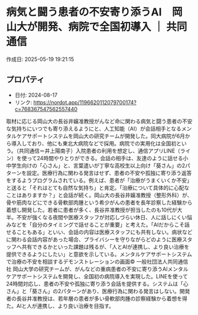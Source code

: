 # 病気と闘う患者の不安寄り添うAI　岡山大が開発、病院で全国初導入 ｜ 共同通信

作成日: 2025-05-19 19:21:15

## プロパティ

- 日付: 2024-08-17
- リンク: https://nordot.app/1196620112079700174?c=768367547562557440

取材に応じる岡山大の長谷井嬢准教授がんなど命に関わる病気と闘う患者の不安な気持ちにいつでも寄り添えるようにと、人工知能（AI）が会話相手となるメンタルケアサポートシステムを岡山大の研究チームが開発した。同大病院が6月から導入しており、他にも東北大病院などで採用。病院での実用化は全国初という。（共同通信＝井上陽南子）入院患者の利用を想定し、通信アプリLINE（ライン）を使って24時間やりとりができる。会話の相手は、友達のように話せる小中学生向けの「心さん」と、言葉遣いが丁寧な高校生以上向け「葵さん」の2パターンを設定。医療行為に関わる発言はせず、患者の不安や孤独に寄り添う返答をするようプログラムされている。例えば、患者が「治療がうまくいくか不安」と送ると「それはとても自然な気持ち」と肯定。「治療について具体的に心配なことはありますか？」と会話が続く。岡山大の長谷井嬢准教授（整形外科）が、骨や筋肉などにできる骨軟部肉腫という希少がんの患者を長年診察した経験から着想し開発した。若者に患者が多く、長谷井准教授が担当したのも10代が大半。不安が強くなる夜間や医療スタッフが対応しづらい休日、人に話しにくい悩みなどを「自分のタイミングで話せることが重要」と考えた。「AIだからこそ話せることもある」といい、会話の内容は医療スタッフにも共有しない。病状などに関わる会話内容があった場合、プライバシーを守りながらどのように医療スタッフへ共有できるかといった課題は残るが、「人とAIが連携し、より良い治療を提供できるようにしたい」と意欲を示している。メンタルケアサポートシステムで治療の不安を相談するデモンストレーションの画面© 一般社団法人共同通信社
岡山大学の研究チームが、がんなどの重病患者の不安に寄り添うAIメンタルケアサポートシステムを開発し、全国初の病院導入を実現した。LINEを使って24時間対応し、患者の不安や孤独に寄り添う会話を提供する。システムは「心さん」と「葵さん」の2パターンがあり、医療行為に関わる発言はしない。開発者の長谷井准教授は、若年層の患者が多い骨軟部肉腫の診察経験から着想を得た。AIと人が連携し、より良い治療を目指す。